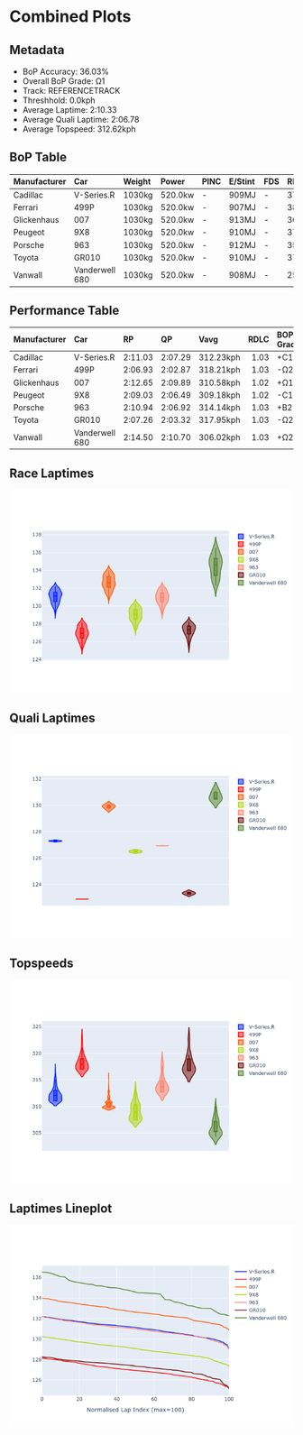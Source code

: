 # Combined Plots

## Metadata

- BoP Accuracy: 36.03%
- Overall BoP Grade: Ω1
- Track: REFERENCETRACK
- Threshhold: 0.0kph
- Average Laptime: 2:10.33
- Average Quali Laptime: 2:06.78
- Average Topspeed: 312.62kph

## BoP Table
| Manufacturer   | Car            | Weight   | Power   | PINC   | E/Stint   | FDS   | RDP    | QDP    | TDP    |
|:---------------|:---------------|:---------|:--------|:-------|:----------|:------|:-------|:-------|:-------|
| Cadillac       | V-Series.R     | 1030kg   | 520.0kw | -      | 909MJ     | -     | 37.71% | 28.57% | 13.28% |
| Ferrari        | 499P           | 1030kg   | 520.0kw | -      | 907MJ     | -     | 38.44% | 16.67% | 5.59%  |
| Glickenhaus    | 007            | 1030kg   | 520.0kw | -      | 913MJ     | -     | 36.23% | 57.14% | 16.80% |
| Peugeot        | 9X8            | 1030kg   | 520.0kw | -      | 910MJ     | -     | 37.23% | 50.00% | 14.95% |
| Porsche        | 963            | 1030kg   | 520.0kw | -      | 912MJ     | -     | 35.21% | 25.00% | 3.20%  |
| Toyota         | GR010          | 1030kg   | 520.0kw | -      | 910MJ     | -     | 37.75% | 40.00% | 2.44%  |
| Vanwall        | Vanderwell 680 | 1030kg   | 520.0kw | -      | 908MJ     | -     | 25.45% | 75.00% | 20.21% |

## Performance Table
| Manufacturer   | Car            | RP      | QP      | Vavg      |   RDLC | BOP-Grade   | Match   |
|:---------------|:---------------|:--------|:--------|:----------|-------:|:------------|:--------|
| Cadillac       | V-Series.R     | 2:11.03 | 2:07.29 | 312.23kph |   1.03 | +C1         | 78.10%  |
| Ferrari        | 499P           | 2:06.93 | 2:02.87 | 318.21kph |   1.03 | -Ω2         | 0.00%   |
| Glickenhaus    | 007            | 2:12.65 | 2:09.89 | 310.58kph |   1.02 | +Ω1         | 13.22%  |
| Peugeot        | 9X8            | 2:09.03 | 2:06.49 | 309.18kph |   1.02 | -C1         | 79.50%  |
| Porsche        | 963            | 2:10.94 | 2:06.92 | 314.14kph |   1.03 | +B2         | 81.40%  |
| Toyota         | GR010          | 2:07.26 | 2:03.32 | 317.95kph |   1.03 | -Ω2         | 0.00%   |
| Vanwall        | Vanderwell 680 | 2:14.50 | 2:10.70 | 306.02kph |   1.03 | +Ω2         | 0.00%   |

## Race Laptimes
![Race Laptimes](images/race_violin.png)

## Quali Laptimes
![Quali Laptimes](images/quali_violin.png)

## Topspeeds
![Topspeeds](images/topspeed_violin.png)

## Laptimes Lineplot
![Laptimes Lineplot](images/laptime_line.png)

